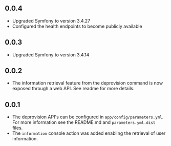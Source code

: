 ## 0.0.4
 - Upgraded Symfony to version 3.4.27
 - Configured the health endpoints to become publicly available

## 0.0.3
 - Upgraded Symfony to version 3.4.14

## 0.0.2
 - The information retrieval feature from the deprovision command is now exposed through a web API. See readme for more details. 

## 0.0.1
 - The deprovision API's can be configured in `app/config/parameters.yml`. For more information see the README.md and `parameters.yml.dist` files.
 - The `information` console action was added enabling the retrieval of user information.